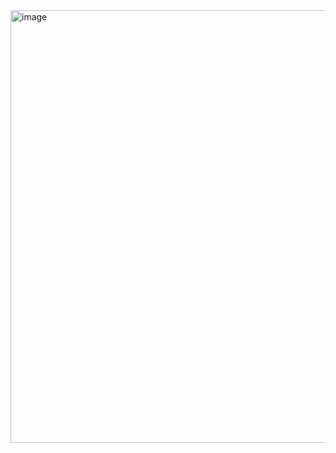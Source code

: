 <img width="735" height="692" alt="image" src="https://github.com/user-attachments/assets/422f749d-5796-4314-b77c-04c3ff95bc72" />
